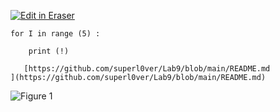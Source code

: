 [![Edit in Eraser](https://firebasestorage.googleapis.com/v0/b/second-petal-295822.appspot.com/o/images%2Fgithub%2FOpen%20in%20Eraser.svg?alt=media&token=968381c8-a7e7-472a-8ed6-4a6626da5501)](https://app.eraser.io/workspace/MQ7qFaiEI2GfkhnUlDCx)
```
for I in range (5) :
   
    print (!)
  
   [﻿https://github.com/superl0ver/Lab9/blob/main/README.md
](https://github.com/superl0ver/Lab9/blob/main/README.md) 
```
![Figure 1](https://eraser.imgix.net/workspaces/MQ7qFaiEI2GfkhnUlDCx/Bjo7kRg8pdcCW72TAajRDdHSSFs2/---figure---PkR6GxT6RVrfLZqrbYK0-w.svg?ixlib=js-3.7.0 "Figure 1")




<!--- Eraser file: https://app.eraser.io/workspace/MQ7qFaiEI2GfkhnUlDCx --->